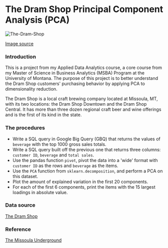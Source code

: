 # The Dram Shop Principal Component Analysis (PCA)
 ![The-Dram-Shop](https://github.com/Xin-Bu/Dram_shop_PCA/assets/69817896/06deb648-b53c-4017-9599-4ffe1ebe44c5)

[Image source](https://missoulaunderground.com/guide/the-dram-shop/)

### Introduction
This is a project from my Applied Data Analytics course, a core course from my Master of Science in Business Analytics (MSBA) Program at the University of Montana. The purpose of this project is to better understand the Dram Shop customers' purchasing behavior by applying PCA to dimensionality reduction.

The Dram Shop is a local craft brewing company located at Missoula, MT, with its two locations: the Dram Shop Downtown and the Dram Shop Central. It has more than three dozen regional craft beer and wine offerings and is the first of its kind in the state. 

### The procedures
* Write a SQL query in Google Big Query (GBQ) that returns the values of `beverage` with the top 1000 gross sales totals.
* Write a SQL query built off the previous one that returns three columns: `customer ID`, `beverage` and `total sales`.
* Use the pandas function `pivot`, pivot the data into a 'wide' format with `customer ID` as the rows and `beverage` as the items.
* Use the `PCA` function from `sklearn.decomposition`, and perform a PCA on this dataset.
* Plot the amount of explained variation in the first 20 components.
* For each of the first 6 components, print the items with the 15 largest loadings in absolute value. 

### Data source
[The Dram Shop](https://www.dramshopmt.com/)

### Reference
[The Missoula Underground](https://missoulaunderground.com/guide/the-dram-shop/) 
